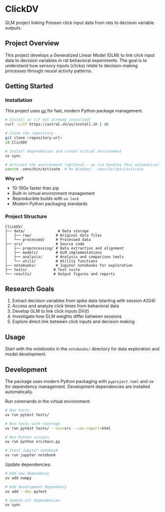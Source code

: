 # ClickDV

GLM project linking Poisson click input data from rats to decision variable outputs.

## Project Overview

This project develops a Generalized Linear Model (GLM) to link click input data to decision variables in rat behavioral experiments. The goal is to understand how sensory inputs (clicks) relate to decision-making processes through neural activity patterns.

## Getting Started

### Installation

This project uses [uv](https://docs.astral.sh/uv/) for fast, modern Python package management.

```bash
# Install uv (if not already installed)
curl -LsSf https://astral.sh/uv/install.sh | sh

# Clone the repository
git clone <repository-url>
cd ClickDV

# Install dependencies and create virtual environment
uv sync

# Activate the environment (optional - uv run handles this automatically)
source .venv/bin/activate  # On Windows: .venv\Scripts\activate
```

**Why uv?**
- 10-100x faster than pip
- Built-in virtual environment management
- Reproducible builds with `uv.lock`
- Modern Python packaging standards

### Project Structure

```
ClickDV/
├── data/               # Data storage
│   ├── raw/           # Original data files
│   └── processed/     # Processed data
├── src/               # Source code
│   ├── preprocessing/ # Data extraction and alignment
│   ├── models/        # GLM implementations
│   ├── analysis/      # Analysis and comparison tools
│   └── utils/         # Utility functions
├── notebooks/         # Jupyter notebooks for exploration
├── tests/            # Test suite
└── results/          # Output figures and reports
```

## Research Goals

1. Extract decision variables from spike data (starting with session A324)
2. Access and analyze click times from behavioral data
3. Develop GLM to link click inputs DV(t)
4. Investigate how GLM weights differ between sessions
5. Explore direct link between click inputs and decision making

## Usage

Start with the notebooks in the `notebooks/` directory for data exploration and model development.

## Development

The package uses modern Python packaging with `pyproject.toml` and uv for dependency management. Development dependencies are installed automatically.

Run commands in the virtual environment:
```bash
# Run tests
uv run pytest tests/

# Run tests with coverage
uv run pytest tests/ --cov=src --cov-report=html

# Run Python scripts
uv run python src/main.py

# Start Jupyter notebook
uv run jupyter notebook
```

Update dependencies:
```bash
# Add new dependency
uv add numpy

# Add development dependency
uv add --dev pytest

# Update all dependencies
uv sync
```